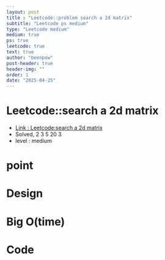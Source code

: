 ```yaml
---
layout: post
title : "Leetcode::problem search a 2d matrix"
subtitle: "Leetcode ps medium"
type: "Leetcode medium"
medium: true
ps: true
leetcode: true
text: true
author: "beenpow"
post-header: true
header-img: ""
order: 1
date: "2025-04-25"
---
```


# Leetcode::search a 2d matrix
- [Link : Leetcode:search a 2d matrix]()
- Solved, 2 3 5 20 3
- level : medium
# point

# Design


# Big O(time)

# Code

```cpp

```